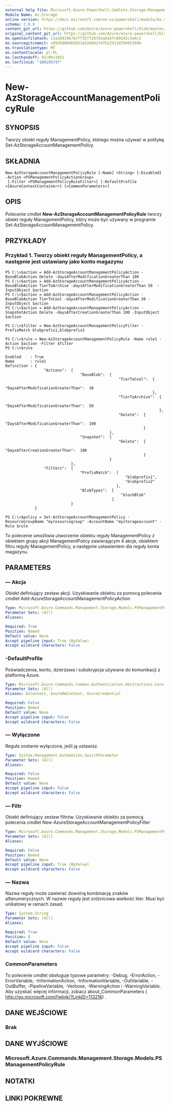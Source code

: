 ```yaml
---
external help file: Microsoft.Azure.PowerShell.Cmdlets.Storage.Management.dll-Help.xml
Module Name: Az.Storage
online version: https://docs.microsoft.com/en-us/powershell/module/Az.storage/new-Azstorageaccountmanagementpolicyrule
schema: 2.0.0
content_git_url: https://github.com/Azure/azure-powershell/blob/master/src/Storage/Storage.Management/help/New-AzStorageAccountManagementPolicyRule.md
original_content_git_url: https://github.com/Azure/azure-powershell/blob/master/src/Storage/Storage.Management/help/New-AzStorageAccountManagementPolicyRule.md
ms.openlocfilehash: c2a20d19676cff15ff26792a81bfc09242c5e4c2
ms.sourcegitcommit: c05d3d669b5631e526841f47b22513d78495350b
ms.translationtype: MT
ms.contentlocale: pl-PL
ms.lasthandoff: 02/09/2021
ms.locfileid: "100195747"
---
```

# New-AzStorageAccountManagementPolicyRule

## SYNOPSIS
Tworzy obiekt reguły ManagementPolicy, którego można używać w politykę Set-AzStorageAccountManagementPolicy.

## SKŁADNIA

```
New-AzStorageAccountManagementPolicyRule [-Name] <String> [-Disabled] -Action <PSManagementPolicyActionGroup>
 [-Filter <PSManagementPolicyRuleFilter>] [-DefaultProfile <IAzureContextContainer>] [<CommonParameters>]
```

## OPIS
Polecenie cmdlet **New-AzStorageAccountManagementPolicyRule** tworzy obiekt reguły ManagementPolicy, który może być używany w programie Set-AzStorageAccountManagementPolicy.

## PRZYKŁADY

### Przykład 1. Tworzy obiekt reguły ManagementPolicy, a następnie jest ustawiany jako konto magazynu
```
PS C:\>$action = Add-AzStorageAccountManagementPolicyAction -BaseBlobAction Delete -daysAfterModificationGreaterThan 100
PS C:\>$action = Add-AzStorageAccountManagementPolicyAction -BaseBlobAction TierToArchive -daysAfterModificationGreaterThan 50  -InputObject $action
PS C:\>$action = Add-AzStorageAccountManagementPolicyAction -BaseBlobAction TierToCool -daysAfterModificationGreaterThan 30 -InputObject $action
PS C:\>$action = Add-AzStorageAccountManagementPolicyAction -SnapshotAction Delete -daysAfterCreationGreaterThan 100 -InputObject $action

PS C:\>$filter = New-AzStorageAccountManagementPolicyFilter -PrefixMatch blobprefix1,blobprefix2

PS C:\>$rule = New-AzStorageAccountManagementPolicyRule -Name rule1 -Action $action -Filter $filter
PS C:\>$rule

Enabled    : True
Name       : rule1
Definition : {
                 "Actions":  {
                                 "BaseBlob":  {
                                                  "TierToCool":  {
                                                                     "DaysAfterModificationGreaterThan":  30
                                                                 },
                                                  "TierToArchive":  {
                                                                        "DaysAfterModificationGreaterThan":  50
                                                                    },
                                                  "Delete":  {
                                                                 "DaysAfterModificationGreaterThan":  100
                                                             }
                                              },
                                 "Snapshot":  {
                                                  "Delete":  {
                                                                 "DaysAfterCreationGreaterThan":  100
                                                             }
                                              }
                             },
                 "Filters":  {
                                 "PrefixMatch":  [
                                                     "blobprefix1",
                                                     "blobprefix2"
                                                 ],
                                 "BlobTypes":  [
                                                   "blockBlob"
                                               ]
                             }
             }

PS C:\>$policy = Set-AzStorageAccountManagementPolicy -ResourceGroupName "myresourcegroup" -AccountName "mystorageaccount" -Rule $rule
```

To polecenie umożliwia utworzenie obiektu reguły ManagementPolicy z obiektem grupy akcji ManagementPolicy zawierającym 4 akcje, obiektem filtru reguły ManagementPolicy, a następnie ustawieniem dla reguły konta magazynu.

## PARAMETERS

### — Akcja
Obiekt definiujący zestaw akcji.
Uzyskiwanie obiektu za pomocą polecenia cmdlet Add-AzureStorageAccountManagementPolicyAction

```yaml
Type: Microsoft.Azure.Commands.Management.Storage.Models.PSManagementPolicyActionGroup
Parameter Sets: (All)
Aliases:

Required: True
Position: Named
Default value: None
Accept pipeline input: True (ByValue)
Accept wildcard characters: False
```

### -DefaultProfile
Poświadczenia, konto, dzierżawa i subskrypcja używane do komunikacji z platformą Azure.

```yaml
Type: Microsoft.Azure.Commands.Common.Authentication.Abstractions.Core.IAzureContextContainer
Parameter Sets: (All)
Aliases: AzContext, AzureRmContext, AzureCredential

Required: False
Position: Named
Default value: None
Accept pipeline input: False
Accept wildcard characters: False
```

### — Wyłączone
Reguła zostanie wyłączona, jeśli ją ustawisz.

```yaml
Type: System.Management.Automation.SwitchParameter
Parameter Sets: (All)
Aliases:

Required: False
Position: Named
Default value: None
Accept pipeline input: False
Accept wildcard characters: False
```

### — Filtr
Obiekt definiujący zestaw filtrów.
Uzyskiwanie obiektu za pomocą polecenia cmdlet New-AzureStorageAccountManagementPolicyFilter

```yaml
Type: Microsoft.Azure.Commands.Management.Storage.Models.PSManagementPolicyRuleFilter
Parameter Sets: (All)
Aliases:

Required: False
Position: Named
Default value: None
Accept pipeline input: True (ByValue)
Accept wildcard characters: False
```

### — Nazwa
Nazwa reguły może zawierać dowolną kombinację znaków alfanumerycznych.
W nazwie reguły jest zróżnicowa wielkość liter.
Musi być unikatowy w ramach zasad.

```yaml
Type: System.String
Parameter Sets: (All)
Aliases:

Required: True
Position: 0
Default value: None
Accept pipeline input: False
Accept wildcard characters: False
```

### CommonParameters
To polecenie cmdlet obsługuje typowe parametry: -Debug, -ErrorAction, -ErrorVariable, -InformationAction, -InformationVariable, -OutVariable, -OutBuffer, -PipelineVariable, -Verbose, -WarningAction i -WarningVariable. Aby uzyskać więcej informacji, zobacz about_CommonParameters ( http://go.microsoft.com/fwlink/?LinkID=113216) .

## DANE WEJŚCIOWE

### Brak

## DANE WYJŚCIOWE

### Microsoft.Azure.Commands.Management.Storage.Models.PSManagementPolicyRule

## NOTATKI

## LINKI POKREWNE
